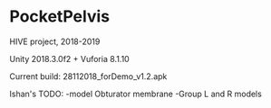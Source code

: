 # PocketPelvis

HIVE project, 2018-2019

Unity 2018.3.0f2 + Vuforia 8.1.10

Current build: 28112018_forDemo_v1.2.apk

Ishan's TODO:
-model Obturator membrane
-Group L and R models
